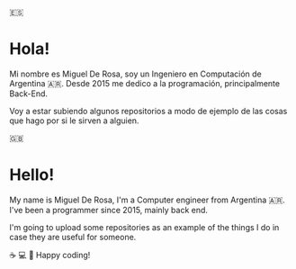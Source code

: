:es: 
# Hola!

Mi nombre es Miguel De Rosa, soy un Ingeniero en Computación de Argentina :argentina:. Desde 2015 me dedico a la programación, principalmente Back-End.

Voy a estar subiendo algunos repositorios a modo de ejemplo de las cosas que hago por si le sirven a alguien.


:gb:
# Hello!

My name is Miguel De Rosa, I'm a Computer engineer from Argentina :argentina:. I've been a programmer since 2015, mainly back end. 

I'm going to upload some repositories as an example of the things I do in case they are useful for someone.

:coffee: :computer: :beer:
Happy coding!

